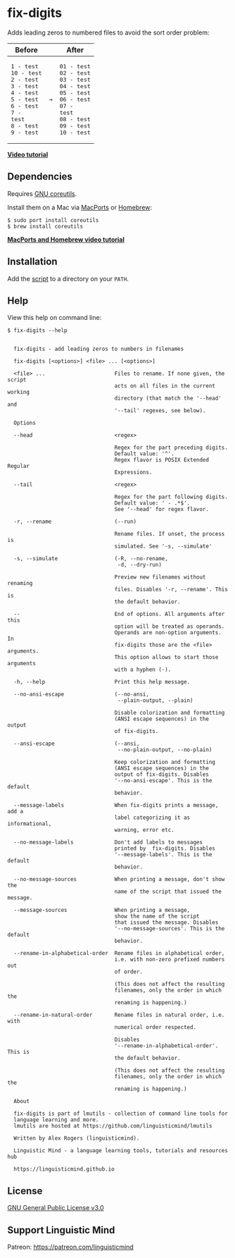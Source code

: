 # fix-digits

Adds leading zeros to numbered files to avoid the sort order problem:

| Before       |     | After  |
| ------------ | --- | ------ |
| <pre>1 - test&#13;10 - test&#13;2 - test&#13;3 - test&#13;4 - test&#13;5 - test&#13;6 - test&#13;7 - test&#13;8 - test&#13;9 - test</pre> | `→` | <pre>01 - test&#13;02 - test&#13;03 - test&#13;04 - test&#13;05 - test&#13;06 - test&#13;07 - test&#13;08 - test&#13;09 - test&#13;10 - test</pre>

**[Video tutorial](https://www.youtube.com/watch?v=6Q2avEWiQB8&t=28m19s)**

## Dependencies

Requires [GNU coreutils](https://www.gnu.org/software/coreutils/).

Install them on a Mac via [MacPorts](https://www.macports.org/) or [Homebrew](https://brew.sh/):

`$ sudo port install coreutils`<br>
`$ brew install coreutils`

**[MacPorts and Homebrew video tutorial](https://www.youtube.com/watch?v=vC6ykcyTzLg)**

## Installation

Add the [script](fix-digits) to a directory on your `PATH`.

## Help

View this help on command line:

`$ fix-digits --help`

```

  fix-digits - add leading zeros to numbers in filenames

  fix-digits [<options>] <file> ... [<options>]

  <file> ...                      Files to rename. If none given, the script
                                  acts on all files in the current working
                                  directory (that match the '--head' and
                                  '--tail' regexes, see below).

  Options

  --head                          <regex>

                                  Regex for the part preceding digits.
                                  Default value: '^'.
                                  Regex flavor is POSIX Extended Regular
                                  Expressions.

  --tail                          <regex>

                                  Regex for the part following digits.
                                  Default value: ' - .*$'.
                                  See '--head' for regex flavor.

  -r, --rename                    (--run)

                                  Rename files. If unset, the process is
                                  simulated. See '-s, --simulate'

  -s, --simulate                  (-R, --no-rename,
                                   -d, --dry-run)

                                  Preview new filenames without renaming
                                  files. Disables '-r, --rename'. This is
                                  the default behavior.

  --                              End of options. All arguments after this
                                  option will be treated as operands.
                                  Operands are non-option arguments. In
                                  fix-digits those are the <file> arguments.
                                  This option allows to start those arguments
                                  with a hyphen (-).

  -h, --help                      Print this help message.

  --no-ansi-escape                (--no-ansi,
                                   --plain-output, --plain)

                                  Disable colorization and formatting
                                  (ANSI escape sequences) in the output
                                  of fix-digits.

  --ansi-escape                   (--ansi,
                                   --no-plain-output, --no-plain)

                                  Keep colorization and formatting
                                  (ANSI escape sequences) in the
                                  output of fix-digits. Disables
                                  '--no-ansi-escape'. This is the default
                                  behavior.

  --message-labels                When fix-digits prints a message, add a
                                  label categorizing it as informational,
                                  warning, error etc.

  --no-message-labels             Don't add labels to messages
                                  printed by  fix-digits. Disables
                                  '--message-labels'. This is the default
                                  behavior.

  --no-message-sources            When printing a message, don't show the
                                  name of the script that issued the message.

  --message-sources               When printing a message,
                                  show the name of the script
                                  that issued the message. Disables
                                  '--no-message-sources'. This is the default
                                  behavior.

  --rename-in-alphabetical-order  Rename files in alphabetical order,
                                  i.e. with non-zero prefixed numbers out
                                  of order.

                                  (This does not affect the resulting
                                  filenames, only the order in which the
                                  renaming is happening.)

  --rename-in-natural-order       Rename files in natural order, i.e. with
                                  numerical order respected.

                                  Disables
                                  '--rename-in-alphabetical-order'. This is
                                  the default behavior.

                                  (This does not affect the resulting
                                  filenames, only the order in which the
                                  renaming is happening.)

  About

  fix-digits is part of lmutils - collection of command line tools for
  language learning and more.
  lmutils are hosted at https://github.com/linguisticmind/lmutils

  Written by Alex Rogers (linguisticmind).

  Linguistic Mind - a language learning tools, tutorials and resources hub

  https://linguisticmind.github.io

```

## License

[GNU General Public License v3.0](LICENSE)

## Support Linguistic Mind

Patreon: https://patreon.com/linguisticmind
